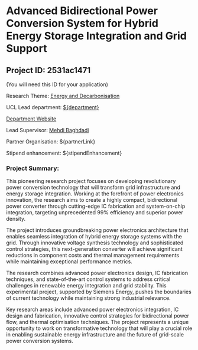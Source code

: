 # Advanced Bidirectional Power Conversion System for Hybrid Energy Storage Integration and Grid Support

## Project ID: **2531ac1471**
(You will need this ID for your application)

Research Theme: [Energy and Decarbonisation](../themes/energy-and-decarbonisation.md)

UCL Lead department: [${department}](../departments/mechanical-engineering.md)

[Department Website](https://www.ucl.ac.uk/mechanical-engineering)

Lead Supervisor: [Mehdi Baghdadi](https://profiles.ucl.ac.uk/65762)

Partner Organisation: ${partnerLink}

Stipend enhancement: ${stipendEnhancement}

### Project Summary:

This pioneering research project focuses on developing revolutionary power conversion technology that will transform grid infrastructure and energy storage integration. Working at the forefront of power electronics innovation, the research aims to create a highly compact, bidirectional power converter through cutting-edge IC fabrication and system-on-chip integration, targeting unprecedented 99% efficiency and superior power density.

The project introduces groundbreaking power electronics architecture that enables seamless integration of hybrid energy storage systems with the grid. Through innovative voltage synthesis technology and sophisticated control strategies, this next-generation converter will achieve significant reductions in component costs and thermal management requirements while maintaining exceptional performance metrics.

The research combines advanced power electronics design, IC fabrication techniques, and state-of-the-art control systems to address critical challenges in renewable energy integration and grid stability. This experimental project, supported by Siemens Energy, pushes the boundaries of current technology while maintaining strong industrial relevance.

Key research areas include advanced power electronics integration, IC design and fabrication, innovative control strategies for bidirectional power flow, and thermal optimisation techniques. The project represents a unique opportunity to work on transformative technology that will play a crucial role in enabling sustainable energy infrastructure and the future of grid-scale power conversion systems.
